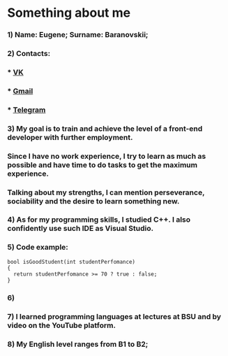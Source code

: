 # Something about me

### 1) Name: Eugene;   Surname: Baranovskii;

### 2) Contacts: 
### * [VK](https://vk.com/tulpakek)
### * [Gmail](eugene.bar.d17@gmail.com)
### * [Telegram](https://t.me/Eugene_Kage)

### 3) My goal is to train and achieve the level of a front-end developer with further employment. 
###    Since I have no work experience, I try to learn as much as possible and have time to do tasks to get the maximum experience. 
###    Talking about my strengths, I can mention perseverance, sociability and the desire to learn something new.

### 4) As for my programming skills, I studied C++. I also confidently use such IDE as Visual Studio.

### 5) Code example:
```
bool isGoodStudent(int studentPerfomance)
{
  return studentPerfomance >= 70 ? true : false;
}

```

### 6)

### 7) I learned programming languages at lectures at BSU and by video on the YouTube platform.

### 8) My English level ranges from B1 to B2;

